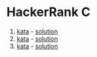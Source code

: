 # HackerRank C

1. [kata](https://www.hackerrank.com/challenges/hello-world-c/problem) - [solution](https://github.com/nicolaskruger/hackerhank_c/tree/001helloword)
2. [kata](https://www.hackerrank.com/challenges/playing-with-characters/problem) - [solution](https://github.com/nicolaskruger/hackerhank_c/tree/002playing_with_characters)
3. [kata](https://www.hackerrank.com/challenges/sum-numbers-c/problem) - [solution](https://github.com/nicolaskruger/hackerhank_c/tree/003SumAndDifferenceOfTwoNumbers)
